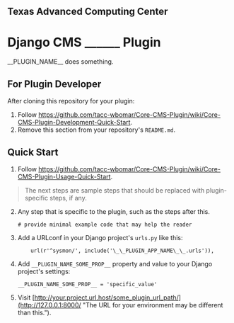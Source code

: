 ## Texas Advanced Computing Center
# Django CMS ______ Plugin

\_\_PLUGIN_NAME\_\_ does something.

## For Plugin Developer

After cloning this repository for your plugin:

1. Follow https://github.com/tacc-wbomar/Core-CMS-Plugin/wiki/Core-CMS-Plugin-Development-Quick-Start.
2. Remove this section from your repository's `README.md`.


## Quick Start

1. Follow https://github.com/tacc-wbomar/Core-CMS-Plugin/wiki/Core-CMS-Plugin-Usage-Quick-Start.

> The next steps are sample steps that should be replaced with plugin-specific steps, if any.

2. Any step that is specific to the plugin, such as the steps after this.

    ```
    # provide minimal example code that may help the reader
    ```

3. Add a URLconf in your Django project's `urls.py` like this:

    ```
        url(r'^sysmon/', include('\_\_PLUGIN_APP_NAME\_\_.urls')),
    ```

4. Add `__PLUGIN_NAME_SOME_PROP__` property and value to your Django project's settings:

    ```
    __PLUGIN_NAME_SOME_PROP__ = 'specific_value'
    ```

5. Visit [http://your.project.url.host/some_plugin_url_path/](http://127.0.0.1:8000/ "The URL for your environment may be different than this.").
